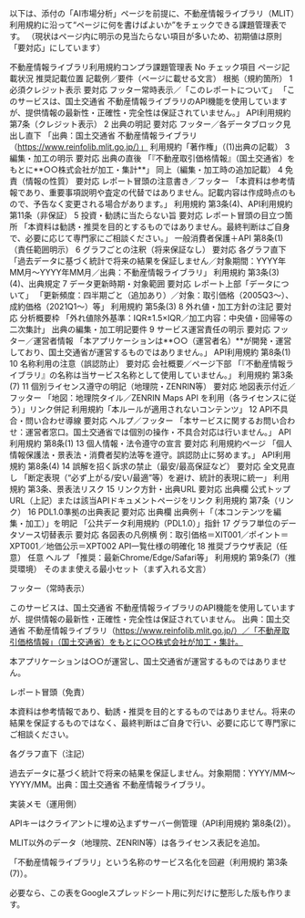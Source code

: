 以下は、添付の「AI市場分析」ページを前提に、不動産情報ライブラリ（MLIT）利用規約に沿って“ページに何を書けばよいか”をチェックできる課題管理表です。
（現状はページ内に明示の見当たらない項目が多いため、初期値は原則「要対応」にしています）

不動産情報ライブラリ利用規約コンプラ課題管理表
No	チェック項目	ページ記載状況	推奨記載位置	記載例／要件（ページに載せる文言）	根拠（規約箇所）
1	必須クレジット表示	要対応	フッター常時表示／「このレポートについて」	「このサービスは、国土交通省 不動産情報ライブラリのAPI機能を使用していますが、提供情報の最新性・正確性・完全性は保証されていません。」	API利用規約 第7条（クレジット表示）
2	出典の明記	要対応	フッター／各データブロック見出し直下	「出典：国土交通省 不動産情報ライブラリ（https://www.reinfolib.mlit.go.jp/）」
	利用規約「著作権」（(1)出典の記載）
3	編集・加工の明示	要対応	出典の直後	「『不動産取引価格情報』（国土交通省）をもとに**○○株式会社が加工・集計**」	同上（編集・加工時の追加記載）
4	免責（情報の性質）	要対応	レポート冒頭の注意書き／フッター	「本資料は参考情報であり、重要事項説明や査定の代替ではありません。記載内容は作成時点のもので、予告なく変更される場合があります。」	利用規約 第3条(4)、API利用規約 第11条（非保証）
5	投資・勧誘に当たらない旨	要対応	レポート冒頭の目立つ箇所	「本資料は勧誘・推奨を目的とするものではありません。最終判断はご自身で、必要に応じて専門家にご相談ください。」	一般消費者保護＋API 第8条(1)（責任範囲明示）
6	グラフごとの注釈（将来保証なし）	要対応	各グラフ直下	「過去データに基づく統計で将来の結果を保証しません／対象期間：YYYY年MM月〜YYYY年MM月／出典：不動産情報ライブラリ」	利用規約 第3条(3)(4)、出典規定
7	データ更新時期・対象範囲	要対応	レポート上部「データについて」	「更新頻度：四半期ごと（追加あり）／対象：取引価格（2005Q3〜）、成約価格（2021Q1〜）等」	利用規約 第5条(3)
8	外れ値・加工方針の注記	要対応	分析概要枠	「外れ値除外基準：IQR±1.5×IQR／加工内容：中央値・回帰等の二次集計」	出典の編集・加工明記要件
9	サービス運営責任の明示	要対応	フッター／運営者情報	「本アプリケーションは**○○（運営者名）**が開発・運営しており、国土交通省が運営するものではありません。」	API利用規約 第8条(1)
10	名称利用の注意（誤認防止）	要対応	会社概要／ページ下部	「『不動産情報ライブラリ』の名称は当サービス名称として使用していません。」	利用規約 第3条(7)
11	個別ライセンス遵守の明記（地理院・ZENRIN等）	要対応	地図表示付近／フッター	「地図：地理院タイル／ZENRIN Maps API を利用（各ライセンスに従う）」リンク併記	利用規約「本ルールが適用されないコンテンツ」
12	API不具合・問い合わせ導線	要対応	ヘルプ／フッター	「本サービスに関するお問い合わせ：運営者窓口。国土交通省では個別の操作・不具合対応は行いません。」	API利用規約 第8条(1)
13	個人情報・法令遵守の宣言	要対応	利用規約ページ	「個人情報保護法・景表法・消費者契約法等を遵守。誤認防止に努めます。」	API利用規約 第8条(4)
14	誤解を招く訴求の禁止（最安/最高保証など）	要対応	全文見直し	「断定表現（“必ず上がる/安い/最適”等）を避け、統計的表現に統一」	利用規約 第3条、景表法リスク
15	リンク方針・出典URL	要対応	出典欄	公式トップURL（上記）または該当APIドキュメントページをリンク	利用規約 第7条（リンク）
16	PDL1.0準拠の出典表記	要対応	出典欄	出典例＋「（本コンテンツを編集・加工）」を明記	「公共データ利用規約（PDL1.0）」指針
17	グラフ単位のデータソース切替表示	要対応	各図表の凡例横	例：取引価格＝XIT001／ポイント＝XPT001／地価公示＝XPT002	API一覧仕様の明確化
18	推奨ブラウザ表記（任意）	任意	ヘルプ	「推奨：最新Chrome/Edge/Safari等」	利用規約 第9条(7)（推奨環境）
そのまま使える最小セット（まず入れる文言）

フッター（常時表示）

このサービスは、国土交通省 不動産情報ライブラリのAPI機能を使用していますが、提供情報の最新性・正確性・完全性は保証されていません。
出典：国土交通省 不動産情報ライブラリ（https://www.reinfolib.mlit.go.jp/）／「不動産取引価格情報」（国土交通省）をもとに○○株式会社が加工・集計。

本アプリケーションは○○が運営し、国土交通省が運営するものではありません。

レポート冒頭（免責）

本資料は参考情報であり、勧誘・推奨を目的とするものではありません。将来の結果を保証するものではなく、最終判断はご自身で行い、必要に応じて専門家にご相談ください。

各グラフ直下（注記）

過去データに基づく統計で将来の結果を保証しません。対象期間：YYYY/MM〜YYYY/MM。出典：国土交通省 不動産情報ライブラリ。

実装メモ（運用側）

APIキーはクライアントに埋め込まずサーバー側管理（API利用規約 第8条(2)）。

MLIT以外のデータ（地理院、ZENRIN等）は各ライセンス表記を追加。

「不動産情報ライブラリ」という名称のサービス名化を回避（利用規約 第3条(7)）。

必要なら、この表をGoogleスプレッドシート用に列だけに整形した版も作ります。